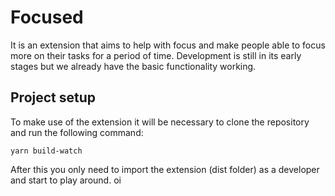 # Focused

It is an extension that aims to help with focus and make people able to focus more on their tasks for a period of time. Development is still in its early stages but we already have the basic functionality working.

## Project setup
To make use of the extension it will be necessary to clone the repository and run the following command:

```
yarn build-watch
```

After this you only need to import the extension (dist folder) as a developer and start to play around. oi